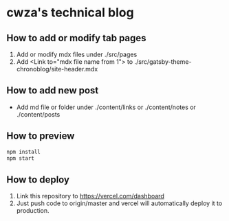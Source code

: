 # cwza's technical blog

## How to add or modify tab pages
1. Add or modify mdx files under ./src/pages
2. Add \<Link to="mdx file name from 1"> to ./src/gatsby-theme-chronoblog/site-header.mdx 

## How to add new post
* Add md file or folder under ./content/links or ./content/notes or ./content/posts

## How to preview
``` sh
npm install
npm start
```

## How to deploy
1. Link this repository to https://vercel.com/dashboard
2. Just push code to origin/master and vercel will automatically deploy it to production.
